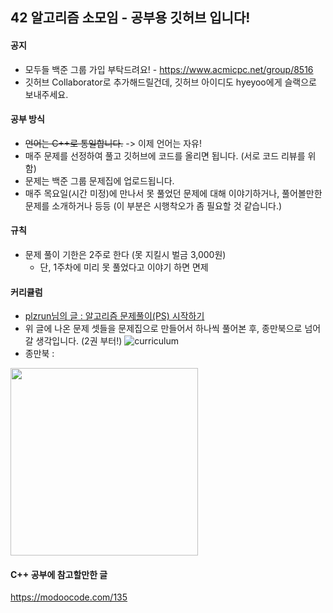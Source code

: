 ## 42 알고리즘 소모임 - 공부용 깃허브 입니다!

#### 공지

- 모두들 백준 그룹 가입 부탁드려요! - https://www.acmicpc.net/group/8516
- 깃허브 Collaborator로 추가해드릴건데, 깃허브 아이디도 hyeyoo에게 슬랙으로 보내주세요.

#### 공부 방식
- ~~언어는 C++로 통일합니다.~~ -> 이제 언어는 자유!
- 매주 문제를 선정하여 풀고 깃허브에 코드를 올리면 됩니다. (서로 코드 리뷰를 위함)
- 문제는 백준 그룹 문제집에 업로드됩니다.
- 매주 목요일(시간 미정)에 만나서 못 풀었던 문제에 대해 이야기하거나, 풀어볼만한 문제를 소개하거나 등등 (이 부분은 시행착오가 좀 필요할 것 같습니다.)

#### 규칙
- 문제 풀이 기한은 2주로 한다 (못 지킬시 벌금 3,000원)
  - 단, 1주차에 미리 못 풀었다고 이야기 하면 면제

#### 커리큘럼
- [plzrun님의 글 : 알고리즘 문제풀이(PS) 시작하기](https://plzrun.tistory.com/entry/%EC%95%8C%EA%B3%A0%EB%A6%AC%EC%A6%98-%EB%AC%B8%EC%A0%9C%ED%92%80%EC%9D%B4PS-%EC%8B%9C%EC%9E%91%ED%95%98%EA%B8%B0)
- 위 글에 나온 문제 셋들을 문제집으로 만들어서 하나씩 풀어본 후, 종만북으로 넘어갈 생각입니다. (2권 부터!)
![curriculum](https://github.com/hygoni/42somoim/raw/master/img/problem_set.png)
- 종만북 :
<a href="http://www.yes24.com/Product/Goods/8006522">
  <img src="https://github.com/hygoni/42somoim/raw/master/img/book.jpeg" width="300" height="300">
</a>
<br>

#### C++ 공부에 참고할만한 글

https://modoocode.com/135
